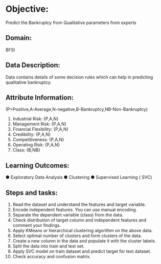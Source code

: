 # Objective:  
Predict the Bankruptcy from Qualitative parameters from experts

## Domain:  
BFSI  

## Data Description:  
Data contains details of some decision rules which can help in predicting  
qualitative bankruptcy.  

## Attribute Information:  
(P=Positive,A-Average,N-negative,B-Bankruptcy,NB-Non-Bankruptcy)
1. Industrial Risk: {P,A,N}
2. Management Risk: {P,A,N}
3. Financial Flexibility: {P,A,N}
4. Credibility: {P,A,N}
5. Competitiveness: {P,A,N}
6. Operating Risk: {P,A,N}
7. Class: {B,NB}  

## Learning Outcomes:
● Exploratory Data Analysis
● Clustering
● Supervised Learning ( SVC)  

## Steps and tasks:  
1. Read the dataset and understand the features and target variable.  
2. Encode independent features. You can use manual encoding.  
3. Separate the dependent variable (class) from the data.  
4. Check distribution of target column and independent features and
comment your findings.  
5. Apply KMeans or hierarchical clustering algorithm on the above data.  
6. Select optimal number of clusters and form clusters of the data.  
7. Create a new column in the data and populate it with the cluster
labels.  
8. Split the data into train and test set.  
9. Apply SVC model on train dataset and predict target for test dataset.  
10. Check accuracy and confusion matrix.  
